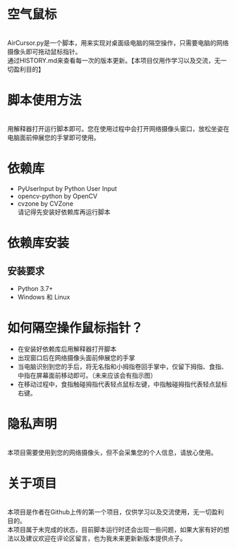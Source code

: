 空气鼠标
=======
<br>AirCursor.py是一个脚本，用来实现对桌面级电脑的隔空操作，只需要电脑的网络摄像头即可拖动鼠标指针。
<br>通过HISTORY.md来查看每一次的版本更新。【本项目仅用作学习以及交流，无一切盈利目的】


# 脚本使用方法
<br>用解释器打开运行脚本即可。您在使用过程中会打开网络摄像头窗口，放松坐姿在电脑面前伸展您的手掌即可使用。

# 依赖库
* PyUserInput by Python User Input
* opencv-python by OpenCV
* cvzone by CVZone
<br>请记得先安装好依赖库再运行脚本

# 依赖库安装
## 安装要求
* Python 3.7+
* Windows 和 Linux

# 如何隔空操作鼠标指针？
* 在安装好依赖库后用解释器打开脚本
* 出现窗口后在网络摄像头面前伸展您的手掌
* 当电脑识别到您的手后，将无名指和小拇指卷回手掌中，仅留下拇指、食指、中指在屏幕面前移动即可。（未来应该会有指示图）
* 在移动过程中，食指触碰拇指代表轻点鼠标左键，中指触碰拇指代表轻点鼠标右键。

# 隐私声明
<br>本项目需要使用到您的网络摄像头，但不会采集您的个人信息，请放心使用。

# 关于项目
<br>本项目是作者在Github上传的第一个项目，仅供学习以及交流使用，无一切盈利目的。
<br>本项目属于未完成的状态，目前脚本运行时还会出现一些问题，如果大家有好的想法以及建议欢迎在评论区留言，也为我未来更新新版本提供点子。